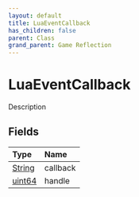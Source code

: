 ```yaml
---
layout: default
title: LuaEventCallback
has_children: false
parent: Class
grand_parent: Game Reflection
---
```

# LuaEventCallback
Description 

## Fields
| Type | Name |
|:-------------|:--------------|
| [String](/game-reflection/components/string.md) | callback |
| [uint64](/game-reflection/components/uint64.md) | handle |
